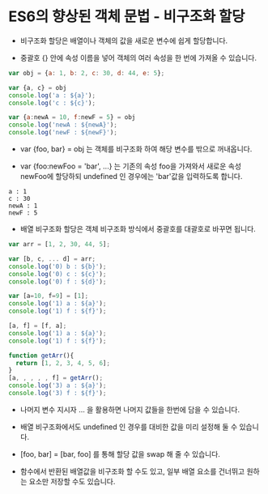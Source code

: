 # ES6의 향상된 객체 문법 - 비구조화 할당

* 비구조화 할당은 배열이나 객체의 값을 새로운 변수에 쉽게 할당합니다.

* 중괄호 {} 안에 속성 이름을 넣어 객체의 여러 속성을 한 번에 가져올 수 있습니다.

```javascript
var obj = {a: 1, b: 2, c: 30, d: 44, e: 5};

var {a, c} = obj
console.log('a : ${a}');
console.log('c : ${c}');

var {a:newA = 10, f:newF = 5} = obj
console.log('newA : ${newA}');
console.log('newF : ${newF}');
```

* var {foo, bar} = obj 는 객체를 비구조화 하여 해당 변수를 밖으로 꺼내옵니다.

* var {foo:newFoo = 'bar', ...} 는 기존의 속성 foo을 가져와서 새로운 속성 newFoo에 할당하되 undefined 인 경우에는
'bar'값을 입력하도록 합니다.

```
a : 1
c : 30
newA : 1
newF : 5
```

* 배열 비구조화 할당은 객체 비구조화 방식에서 중괄호를 대괄호로 바꾸면 됩니다.

```javascript
var arr = [1, 2, 30, 44, 5];

var [b, c, ... d] = arr;
console.log('0) b : ${b}');
console.log('0) c : ${c}');
console.log('0) f : ${d}');

var [a=10, f=9] = [1];
console.log('1) a : ${a}');
console.log('1) f : ${f}');

[a, f] = [f, a];
console.log('1) a : ${a}');
console.log('1) f : ${f}');

function getArr(){
  return [1, 2, 3, 4, 5, 6];
}
[a, , , , , f] = getArr();
console.log('3) a : ${a}');
console.log('3) f : ${f}');
```

* 나머지 변수 지시자 ... 을 활용하면 나머지 값들을 한번에 담을 수 있습니다.

* 배열 비구조화에서도 undefined 인 경우를 대비한 값을 미리 설정해 둘 수 있습니다.

* [foo, bar] = [bar, foo] 를 통해 할당 값을 swap 해 줄 수 있습니다.

* 함수에서 반환된 배열값을 비구조화 할 수도 있고, 일부 배열 요소를 건너뛰고 원하는 요소만 저장할 수도 있습니다.
